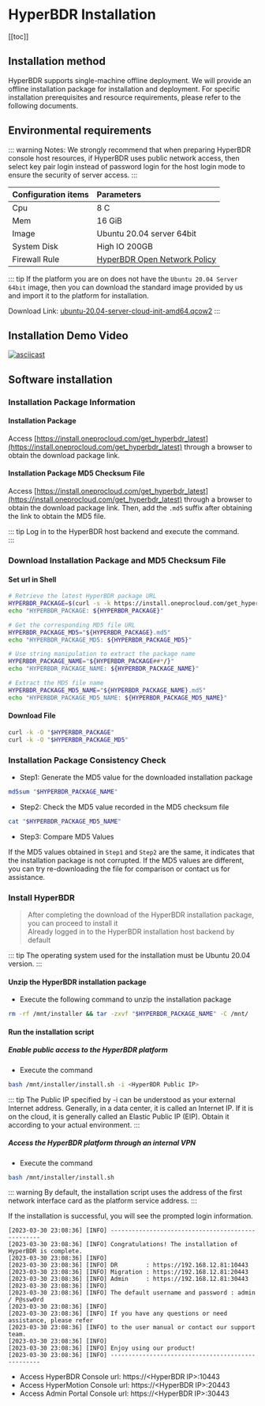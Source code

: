 # HyperBDR Installation

[[toc]]

## Installation method

HyperBDR supports single-machine offline deployment. We will provide an offline installation package for installation and deployment. For specific installation prerequisites and resource requirements, please refer to the following documents.

## Environmental requirements

::: warning
Notes: We strongly recommend that when preparing HyperBDR console host resources, if HyperBDR uses public network access, then select key pair login instead of password login for the host login mode to ensure the security of server access.
:::

| Configuration items | Parameters                                                      |
| :------------------ | :-------------------------------------------------------------- |
| Cpu                 | 8 C                                                             |
| Mem                 | 16 GiB                                                          |
| Image               | Ubuntu 20.04 server 64bit                                       |
| System Disk         | High IO 200GB                                                   |
| Firewall Rule       | [HyperBDR Open Network Policy](https://docs.oneprocloud.com/userguide/faq/faq.html#hyperbdr-required-network-policy) |

::: tip
If the platform you are on does not have the `Ubuntu 20.04 Server 64bit` image, then you can download the standard image provided by us and import it to the platform for installation.

Download Link: [ubuntu-20.04-server-cloud-init-amd64.qcow2](https://downloads.oneprocloud.com/docs_images/ubuntu-20.04-server-cloud-init-amd64.qcow2)
:::

## Installation Demo Video

[![asciicast](https://asciinema.org/a/686760.svg)](https://asciinema.org/a/686760)

## Software installation

### Installation Package Information

#### Installation Package

Access [https://install.oneprocloud.com/get_hyperbdr_latest](https://install.oneprocloud.com/get_hyperbdr_latest) through a browser to obtain the download package link.

#### Installation Package MD5 Checksum File

Access [https://install.oneprocloud.com/get_hyperbdr_latest](https://install.oneprocloud.com/get_hyperbdr_latest) through a browser to obtain the download package link. Then, add the `.md5` suffix after obtaining the link to obtain the MD5 file.

::: tip
Log in to the HyperBDR host backend and execute the command.  
:::

### Download Installation Package and MD5 Checksum File

#### Set url in Shell

```sh
# Retrieve the latest HyperBDR package URL
HYPERBDR_PACKAGE=$(curl -s -k https://install.oneprocloud.com/get_hyperbdr_latest/latest)
echo "HYPERBDR_PACKAGE: ${HYPERBDR_PACKAGE}"

# Get the corresponding MD5 file URL
HYPERBDR_PACKAGE_MD5="${HYPERBDR_PACKAGE}.md5"
echo "HYPERBDR_PACKAGE_MD5: ${HYPERBDR_PACKAGE_MD5}"

# Use string manipulation to extract the package name
HYPERBDR_PACKAGE_NAME="${HYPERBDR_PACKAGE##*/}"
echo "HYPERBDR_PACKAGE_NAME: ${HYPERBDR_PACKAGE_NAME}"

# Extract the MD5 file name
HYPERBDR_PACKAGE_MD5_NAME="${HYPERBDR_PACKAGE_NAME}.md5"
echo "HYPERBDR_PACKAGE_MD5_NAME: ${HYPERBDR_PACKAGE_MD5_NAME}"
```
#### Download File

```sh
curl -k -O "$HYPERBDR_PACKAGE"
curl -k -O "$HYPERBDR_PACKAGE_MD5"
```
### Installation Package Consistency Check

- Step1: Generate the MD5 value for the downloaded installation package  

```sh
md5sum "$HYPERBDR_PACKAGE_NAME"
```
- Step2: Check the MD5 value recorded in the MD5 checksum file

```sh
cat "$HYPERBDR_PACKAGE_MD5_NAME"
```
- Step3: Compare MD5 Values
 
If the MD5 values obtained in `Step1` and `Step2` are the same, it indicates that the installation package is not corrupted. If the MD5 values are different, you can try re-downloading the file for comparison or contact us for assistance.

### Install HyperBDR

> After completing the download of the HyperBDR installation package, you can proceed to install it  
> Already logged in to the HyperBDR installation host backend by default

::: tip
The operating system used for the installation must be Ubuntu 20.04 version.
:::

#### Unzip the HyperBDR installation package

- Execute the following command to unzip the installation package  

```sh
rm -rf /mnt/installer && tar -zxvf "$HYPERBDR_PACKAGE_NAME" -C /mnt/  
```
#### Run the installation script

##### Enable public access to the HyperBDR platform

- Execute the command  

```sh
bash /mnt/installer/install.sh -i <HyperBDR Public IP>
```

::: tip
The Public IP specified by -i can be understood as your external Internet address. Generally, in a data center, it is called an Internet IP. If it is on the cloud, it is generally called an Elastic Public IP (EIP). Obtain it according to your actual environment.
:::

##### Access the HyperBDR platform through an internal VPN

- Execute the command  

```sh
bash /mnt/installer/install.sh
```
::: warning
By default, the installation script uses the address of the first network interface card as the platform service address. 
:::

If the installation is successful, you will see the prompted login information.  

```
[2023-03-30 23:08:36] [INFO] --------------------------------------------------
[2023-03-30 23:08:36] [INFO] Congratulations! The installation of HyperBDR is complete.
[2023-03-30 23:08:36] [INFO]
[2023-03-30 23:08:36] [INFO] DR        : https://192.168.12.81:10443
[2023-03-30 23:08:36] [INFO] Migration : https://192.168.12.81:20443
[2023-03-30 23:08:36] [INFO] Admin     : https://192.168.12.81:30443
[2023-03-30 23:08:36] [INFO]
[2023-03-30 23:08:36] [INFO] The default username and password : admin / P@ssw0rd
[2023-03-30 23:08:36] [INFO]
[2023-03-30 23:08:36] [INFO] If you have any questions or need assistance, please refer
[2023-03-30 23:08:36] [INFO] to the user manual or contact our support team.
[2023-03-30 23:08:36] [INFO]
[2023-03-30 23:08:36] [INFO] Enjoy using our product!
[2023-03-30 23:08:36] [INFO] --------------------------------------------------
```
- Access HyperBDR Console       url: https://\<HyperBDR IP\>:10443
- Access HyperMotion Console    url: https://\<HyperBDR IP\>:20443
- Access Admin Portal Console   url: https://\<HyperBDR IP\>:30443
